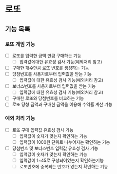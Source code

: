 # 로또

## 기능 목록

### 로또 게임 기능
- [ ] 로또를 입력한 금액 만큼 구매하는 기능
  - [ ] 입력값에대한 유효성 검사 기능(예외처리 참고)
- [ ] 구매한 개수만큼 로또 번호를 생성하는 기능
- [ ] 당첨번호를 사용자로부터 입력값을 받는 기능
  - [ ] 입력값에 대한 유효성 검사 기능(예외처리 참고)
- [ ] 보너스번호를 사용자로부터 입력값을 받는 기능
  - [ ] 입력값에 대한 유효성 검사 기능(예외처리 참고)
- [ ] 구매한 로또와 당첨번호를 비교하는 기능
- [ ] 로또 당청 금액과 구매한 금액을 이용해 수익률 계산 기능

### 예외 처리 기능
- [ ] 로또 구매 입력값 유효성 검사 기능
  - [ ] 입력값이 숫자가 맞는지 확인하는 기능
  - [ ] 입력값이 1000원 단위로 나누어지는 확인하는 기능
- [ ] 당첨번호 및 보너스번호 입력값 유효성 검사 기능
  - [ ] 입력값이 숫자가 맞는지 확인하는 기능
  - [ ] 입력값이 1~45로 구성되어있는지 확인하는기능
  - [ ] 로또번호에 중복되는 번호가 있는지 확인하는 기능